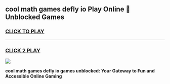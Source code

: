
## cool math games defly io Play Online 👋 Unblocked Games
<h3>
<a href="https://news.freeplayer.one?title=cool_math_games_defly_io&ref=17CMG">CLICK TO PLAY</a></h3>
<hr>

<h3>
<a href="https://news.freeplayer.one?title=cool_math_games_defly_io&ref=17CMG">CLICK 2 PLAY</a>
  
</h3>

<a href="https://news.freeplayer.one?title=cool_math_games_defly_io&ref=17CMG/"><img src="https://clearcache.store/games.png"></a>


**cool math games defly io games unblocked: Your Gateway to Fun and Accessible Online Gaming**
